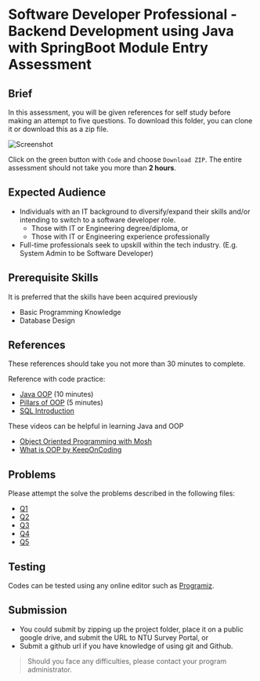 # Software Developer Professional - Backend Development using Java with SpringBoot Module Entry Assessment

## Brief

In this assessment, you will be given references for self study before making an attempt to five questions. To download this folder, you can clone it or download this as a zip file. 

![Screenshot](/assets/screenshot-code.png)

Click on the green button with `Code` and choose `Download ZIP`. The entire assessment should not take you more than **2 hours**.

## Expected Audience

- Individuals with an IT background to diversify/expand their skills and/or intending to switch to a software developer role.
    - Those with IT or Engineering degree/diploma, or
    - Those with IT or Engineering experience professionally
- Full-time professionals seek to upskill within the tech industry. (E.g. System Admin to be Software Developer)

## Prerequisite Skills

It is preferred that the skills have been acquired previously
- Basic Programming Knowledge 
- Database Design

## References

These references should take you not more than 30 minutes to complete.

Reference with code practice:
- [Java OOP](https://www.w3schools.com/java/java_oop.asp) (10 minutes)
- [Pillars of OOP](https://medium.com/@cancerian0684/what-are-four-basic-principles-of-object-oriented-programming-645af8b43727) (5 minutes)
- [SQL Introduction](https://www.w3schools.com/sql/default.asp)


These videos can be helpful in learning Java and OOP

- [Object Oriented Programming with Mosh](https://www.youtube.com/watch?v=pTB0EiLXUC8)
- [What is OOP by KeepOnCoding](https://www.youtube.com/watch?v=1ONhXmQuWP8)


## Problems

Please attempt the solve the problems described in the following files:
- [Q1](./src/q1.md)
- [Q2](./src/q2.md)
- [Q3](./src/q3.md)
- [Q4](./src/q4.md)
- [Q5](./src/q5.md)

## Testing

Codes can be tested using any online editor such as [Programiz](https://www.programiz.com/java-programming/online-compiler/).

## Submission

- You could submit by zipping up the project folder, place it on a public google drive, and submit the URL to NTU Survey Portal, or
- Submit a github url if you have knowledge of using git and Github.

> Should you face any difficulties, please contact your program administrator.
